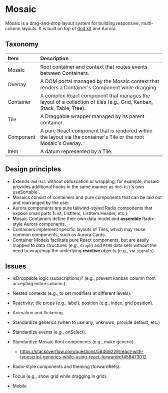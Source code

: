 # Mosaic

Mosaic is a drag-and-drop layout system for building responsive, multi-column layouts. 
It is built on top of [dnd kit](https://dndkit.com/) and Aurora.


## Taxonomy

| Item      | Description                                                                                                          |
|:----------|:---------------------------------------------------------------------------------------------------------------------|
| Mosaic    | Root container and context that routes events between Containers.                                                    |
| Overlay   | A DOM portal managed by the Mosaic context that renders a Container's Component while dragging.                      |
| Container | A complex React component that manages the layout of a collection of tiles (e.g., Grid, Kanban, Stack, Table, Tree). |
| Tile      | A Draggable wrapper managed by its parent container.                                                                 |
| Component | A pure React component that is rendered within the layout via the container's Tile or the root Mosaic's Overlay.     |
| Item      | A datum represented by a Tile.                                                                                       |


## Design principles

- Extends `dnd-kit` without obfuscation or wrapping;
  for example, mosaic provides additional hooks in the same manner as `dnd-kit`'s own useSortable`.
- Mosaics consist of containers and pure components that can be laid out and rearranged by the user
- Aurora components are pure tailwind-styled Radix components that expose small parts (List, ListItem, ListItem.Header, etc.)
- Mosaic Containers define their own data model and __assemble__ Radix-style Aurora components.
- Containers implement specific layouts of Tiles, which may reuse common components, such as Aurora Cards.
- Container Models facilitate pure React components, but are easily mapped to data structures (e.g., `Graph`)
  and `ECHO` data sets without the need to wrap/map the underlying __reactive__ objects (e.g., via `signals`).


## Issues

- isDroppable logic (subscriptions)? (e.g., prevent kanban column from accepting entire column.)
- Nested contexts (e.g., to set modifiers at different levels).
- Reactivity: tile props (e.g., label); position (e.g., index, grid position).
- Animation and flickering.

- Standardize generics (when to use any, unknown, provide default, etc.)
- Standardize events (e.g., onSelect).
- Standardize Mosaic Root components (e.g., make generic).
  - https://stackoverflow.com/questions/58469229/react-with-typescript-generics-while-using-react-forwardref#58473012
- Radix-style components and theming (forwardRefs).

- Focus (e.g., show grid while dragging in grid).
- Mobile
